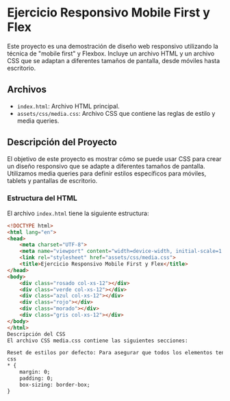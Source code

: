# Ejercicio Responsivo Mobile First y Flex

Este proyecto es una demostración de diseño web responsivo utilizando la técnica de "mobile first" y Flexbox. Incluye un archivo HTML y un archivo CSS que se adaptan a diferentes tamaños de pantalla, desde móviles hasta escritorio.

## Archivos

- `index.html`: Archivo HTML principal.
- `assets/css/media.css`: Archivo CSS que contiene las reglas de estilo y media queries.

## Descripción del Proyecto

El objetivo de este proyecto es mostrar cómo se puede usar CSS para crear un diseño responsivo que se adapte a diferentes tamaños de pantalla. Utilizamos media queries para definir estilos específicos para móviles, tablets y pantallas de escritorio.

### Estructura del HTML

El archivo `index.html` tiene la siguiente estructura:

```html
<!DOCTYPE html>
<html lang="en">
<head>
    <meta charset="UTF-8">
    <meta name="viewport" content="width=device-width, initial-scale=1.0">
    <link rel="stylesheet" href="assets/css/media.css"> 
    <title>Ejercicio Responsivo Mobile First y Flex</title>
</head>
<body>
    <div class="rosado col-xs-12"></div>
    <div class="verde col-xs-12"></div>
    <div class="azul col-xs-12"></div>
    <div class="rojo"></div>
    <div class="morado"></div>
    <div class="gris col-xs-12"></div>
</body>
</html>
Descripción del CSS
El archivo CSS media.css contiene las siguientes secciones:

Reset de estilos por defecto: Para asegurar que todos los elementos tengan un margen y padding de 0 y que el box-sizing sea border-box.
css
* {
    margin: 0;
    padding: 0;
    box-sizing: border-box;
}
